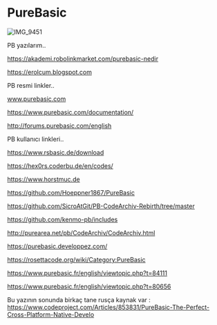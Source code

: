 # PureBasic
![IMG_9451](https://github.com/user-attachments/assets/1e766bc6-b1ff-4860-897d-bcf1e5ea382f)

PB yazılarım..

https://akademi.robolinkmarket.com/purebasic-nedir

https://erolcum.blogspot.com

PB resmi linkler..

www.purebasic.com

https://www.purebasic.com/documentation/

http://forums.purebasic.com/english

PB kullanıcı linkleri..

https://www.rsbasic.de/download

https://hex0rs.coderbu.de/en/codes/

https://www.horstmuc.de

https://github.com/Hoeppner1867/PureBasic

https://github.com/SicroAtGit/PB-CodeArchiv-Rebirth/tree/master

https://github.com/kenmo-pb/includes

http://purearea.net/pb/CodeArchiv/CodeArchiv.html

https://purebasic.developpez.com/

https://rosettacode.org/wiki/Category:PureBasic

https://www.purebasic.fr/english/viewtopic.php?t=84111

https://www.purebasic.fr/english/viewtopic.php?t=80656

Bu yazının sonunda birkaç tane rusça kaynak var :
https://www.codeproject.com/Articles/853831/PureBasic-The-Perfect-Cross-Platform-Native-Develo









